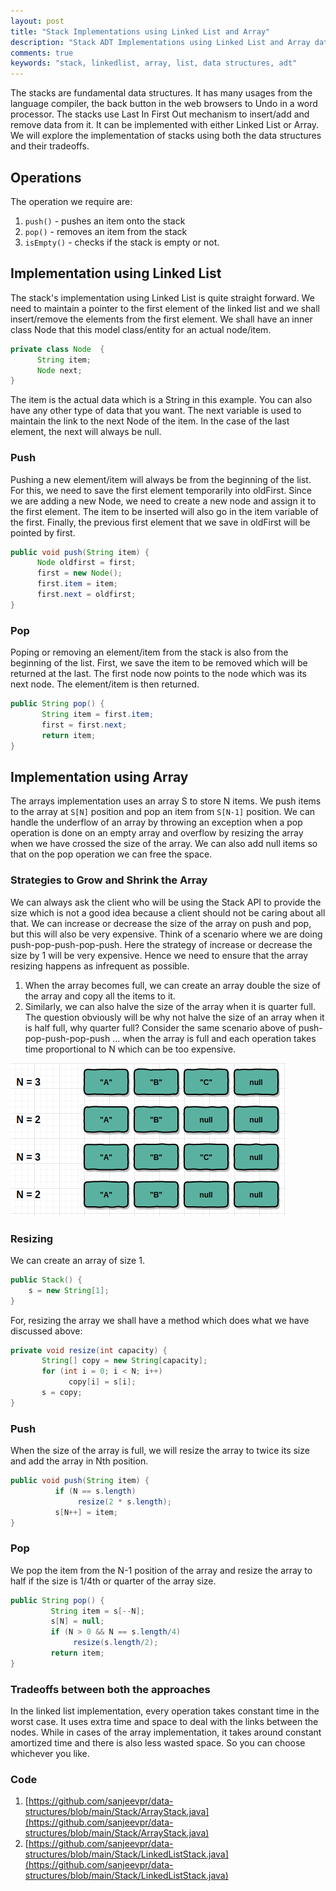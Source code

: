 ```yaml
---
layout: post
title: "Stack Implementations using Linked List and Array"
description: "Stack ADT Implementations using Linked List and Array data structures"
comments: true
keywords: "stack, linkedlist, array, list, data structures, adt"
---
```


The stacks are fundamental data structures. It has many usages from the language compiler, the back button in the web browsers to Undo in a word processor. The stacks use Last In First Out mechanism to insert/add and remove data from it. It can be implemented with either Linked List or Array. We will explore the implementation of stacks using both the data structures and their tradeoffs.

## Operations
The operation we require are:
1. `push()` - pushes an item onto the stack
2. `pop()` - removes an item from the stack
3. `isEmpty()` - checks if the stack is empty or not.

## Implementation using Linked List
The stack's implementation using Linked List is quite straight forward. We need to maintain a pointer to the first element of the linked list and we shall insert/remove the elements from the first element. We shall have an inner class Node that this model class/entity for an actual node/item. 
```java
private class Node  { 
      String item; 
      Node next; 
}   
```

The item is the actual data which is a String in this example. You can also have any other type of data that you want. The next variable is used to maintain the link to the next Node of the item. In the case of the last element, the next will always be null.

### Push
Pushing a new element/item will always be from the beginning of the list. For this, we need to save the first element temporarily into oldFirst. Since we are adding a new Node, we need to create a new node and assign it to the first element. The item to be inserted will also go in the item variable of the first. Finally, the previous first element that we save in oldFirst will be pointed by first.  
```java
public void push(String item) { 
      Node oldfirst = first; 
      first = new Node(); 
      first.item = item; 
      first.next = oldfirst; 
}
```

### Pop
Poping or removing an element/item from the stack is also from the beginning of the list. First, we save the item to be removed which will be returned at the last. The first node now points to the node which was its next node. The element/item is then returned.
```java
public String pop() { 
       String item = first.item; 
       first = first.next; 
       return item; 
}
```

## Implementation using Array
The arrays implementation uses an array S to store N items. We push items to the array at `S[N]` position and pop an item from `S[N-1]` position. We can handle the underflow of an array by throwing an exception when a pop operation is done on an empty array and overflow by resizing the array when we have crossed the size of the array. We can also add null items so that on the pop operation we can free the space.

### Strategies to Grow and Shrink the Array
We can always ask the client who will be using the Stack API to provide the size which is not a good idea because a client should not be caring about all that. We can increase or decrease the size of the array on push and pop, but this will also be very expensive. Think of a scenario where we are doing push-pop-push-pop-push. Here the strategy of increase or decrease the size by 1 will be very expensive. Hence we need to ensure that the array resizing happens as infrequent as possible.
1. When the array becomes full, we can create an array double the size of the array and copy all the items to it. 
2. Similarly, we can also halve the size of the array when it is quarter full. 
The question obviously will be why not halve the size of an array when it is half full, why quarter full? Consider the same scenario above of push-pop-push-pop-push ... when the array is full and each operation takes time proportional to N which can be too expensive.

![Array](https://github.com/sanjeevpr/sanjeevpr.github.io/blob/main/assets/images/Algo.png)

### Resizing
We can create an array of size 1.
```java
public Stack() { 
    s = new String[1]; 
}
```

For, resizing the array we shall have a method which does what we have discussed above:
```java
private void resize(int capacity) { 
       String[] copy = new String[capacity]; 
       for (int i = 0; i < N; i++) 
             copy[i] = s[i]; 
       s = copy; 
}
```

### Push
When the size of the array is full, we will resize the array to twice its size and add the array in Nth position. 
```java
public void push(String item) { 
          if (N == s.length) 
               resize(2 * s.length); 
          s[N++] = item; 
}
```

### Pop
We pop the item from the N-1 position of the array and resize the array to half if the size is 1/4th or quarter of the array size. 
```java
public String pop() { 
         String item = s[--N]; 
         s[N] = null; 
         if (N > 0 && N == s.length/4) 
              resize(s.length/2); 
         return item; 
}
```

### Tradeoffs between both the approaches
In the linked list implementation, every operation takes constant time in the worst case. It uses extra time and space to deal with the links between the nodes. While in cases of the array implementation, it takes around constant amortized time and there is also less wasted space. So you can choose whichever you like.

### Code
1. [https://github.com/sanjeevpr/data-structures/blob/main/Stack/ArrayStack.java](https://github.com/sanjeevpr/data-structures/blob/main/Stack/ArrayStack.java)
2. [https://github.com/sanjeevpr/data-structures/blob/main/Stack/LinkedListStack.java](https://github.com/sanjeevpr/data-structures/blob/main/Stack/LinkedListStack.java)